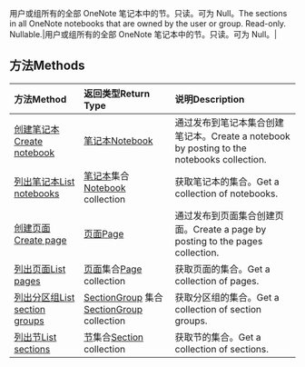 <span data-ttu-id="a5625-p106">用户或组所有的全部 OneNote 笔记本中的节。只读。可为 Null。</span><span class="sxs-lookup"><span data-stu-id="a5625-p106">The sections in all OneNote notebooks that are owned by the user or group.  Read-only. Nullable.</span></span>|用户或组所有的全部 OneNote 笔记本中的节。只读。可为 Null。|


## <a name="methods"></a><span data-ttu-id="a5625-146">方法</span><span class="sxs-lookup"><span data-stu-id="a5625-146">Methods</span></span>

| <span data-ttu-id="a5625-147">方法</span><span class="sxs-lookup"><span data-stu-id="a5625-147">Method</span></span>           | <span data-ttu-id="a5625-148">返回类型</span><span class="sxs-lookup"><span data-stu-id="a5625-148">Return Type</span></span>    |<span data-ttu-id="a5625-149">说明</span><span class="sxs-lookup"><span data-stu-id="a5625-149">Description</span></span>|
|:---------------|:--------|:----------|
|[<span data-ttu-id="a5625-150">创建笔记本</span><span class="sxs-lookup"><span data-stu-id="a5625-150">Create notebook</span></span>](../api/onenote_post_notebooks.md) |[<span data-ttu-id="a5625-151">笔记本</span><span class="sxs-lookup"><span data-stu-id="a5625-151">Notebook</span></span>](notebook.md)| <span data-ttu-id="a5625-152">通过发布到笔记本集合创建笔记本。</span><span class="sxs-lookup"><span data-stu-id="a5625-152">Create a notebook by posting to the notebooks collection.</span></span>|
|[<span data-ttu-id="a5625-153">列出笔记本</span><span class="sxs-lookup"><span data-stu-id="a5625-153">List notebooks</span></span>](../api/onenote_list_notebooks.md) |<span data-ttu-id="a5625-154">[笔记本](notebook.md)集合</span><span class="sxs-lookup"><span data-stu-id="a5625-154">[Notebook](notebook.md) collection</span></span>| <span data-ttu-id="a5625-155">获取笔记本的集合。</span><span class="sxs-lookup"><span data-stu-id="a5625-155">Get a collection of notebooks.</span></span>|
|[<span data-ttu-id="a5625-156">创建页面</span><span class="sxs-lookup"><span data-stu-id="a5625-156">Create page</span></span>](../api/onenote_post_pages.md) |[<span data-ttu-id="a5625-157">页面</span><span class="sxs-lookup"><span data-stu-id="a5625-157">Page</span></span>](page.md)| <span data-ttu-id="a5625-158">通过发布到页面集合创建页面。</span><span class="sxs-lookup"><span data-stu-id="a5625-158">Create a page by posting to the pages collection.</span></span>|
|[<span data-ttu-id="a5625-159">列出页面</span><span class="sxs-lookup"><span data-stu-id="a5625-159">List pages</span></span>](../api/onenote_list_pages.md) |<span data-ttu-id="a5625-160">[页面](page.md)集合</span><span class="sxs-lookup"><span data-stu-id="a5625-160">[Page](page.md) collection</span></span>| <span data-ttu-id="a5625-161">获取页面的集合。</span><span class="sxs-lookup"><span data-stu-id="a5625-161">Get a collection of pages.</span></span>|
|[<span data-ttu-id="a5625-162">列出分区组</span><span class="sxs-lookup"><span data-stu-id="a5625-162">List section groups</span></span>](../api/onenote_list_sectiongroups.md) |<span data-ttu-id="a5625-163">[SectionGroup](sectiongroup.md) 集合</span><span class="sxs-lookup"><span data-stu-id="a5625-163">[SectionGroup](sectiongroup.md) collection</span></span>| <span data-ttu-id="a5625-164">获取分区组的集合。</span><span class="sxs-lookup"><span data-stu-id="a5625-164">Get a collection of section groups.</span></span>|
|[<span data-ttu-id="a5625-165">列出节</span><span class="sxs-lookup"><span data-stu-id="a5625-165">List sections</span></span>](../api/onenote_list_sections.md) |<span data-ttu-id="a5625-166">[节](section.md)集合</span><span class="sxs-lookup"><span data-stu-id="a5625-166">[Section](section.md) collection</span></span>| <span data-ttu-id="a5625-167">获取节的集合。</span><span class="sxs-lookup"><span data-stu-id="a5625-167">Get a collection of sections.</span></span>|

<!-- uuid: 8fcb5dbc-d5aa-4681-8e31-b001d5168d79
2015-10-25 14:57:30 UTC -->
<!-- {
  "type": "#page.annotation",
  "description": "onenote resource",
  "keywords": "",
  "section": "documentation",
  "tocPath": ""
}-->
